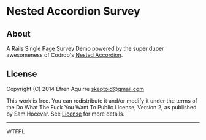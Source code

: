 # Nested Accordion Survey

## About

A Rails Single Page Survey Demo powered by the super duper awesomeness of
Codrop's
[Nested Accordion](http://tympanus.net/codrops/2013/03/29/nested-accordion).

## License

Copyright (C) 2014 Efren Aguirre <skeptoid@gmail.com>

This work is free. You can redistribute it and/or modify it under the
terms of the Do What The Fuck You Want To Public License, Version 2,
as published by Sam Hocevar. See
[License](https://github.com/countxyz/Nested-Accordion-Survey/blob/master/LICENSE.txt)
for more details.

<hr>

<a href='http://www.wtfpl.net/'>
  <img
    src='http://www.wtfpl.net/wp-content/uploads/2012/12/wtfpl-badge-4.png'
    width='80'
    height='15'
    alt='WTFPL' />
</a>
